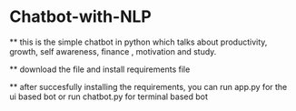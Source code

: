 # Chatbot-with-NLP

** this is the simple chatbot in python which talks about productivity, growth, self awareness, finance , motivation and study.

** download the file and install requirements file

** after succesfully installing the requirements, you can run app.py for the ui based bot or run chatbot.py for terminal based bot
